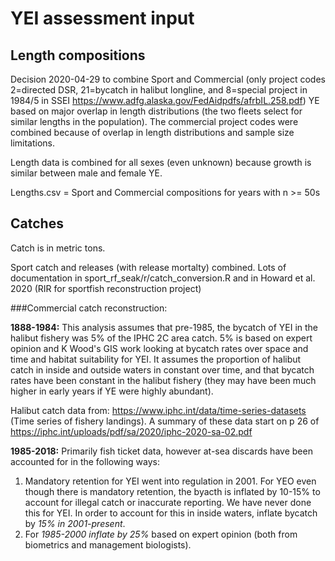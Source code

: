 
# YEI assessment input 

## Length compositions

Decision 2020-04-29 to combine Sport and Commercial (only project codes 2=directed DSR, 21=bycatch in halibut longline, and 8=special project in 1984/5 in SSEI https://www.adfg.alaska.gov/FedAidpdfs/afrbIL.258.pdf) YE based on major overlap in length distributions (the two fleets
select for similar lengths in the population). The commercial project codes were combined because of overlap in length distributions and sample size limitations.

Length data is combined for all sexes (even unknown) because growth is similar between male and female YE.

Lengths.csv = Sport and Commercial compositions for years with n >= 50s

## Catches

Catch is in metric tons.

Sport catch and releases (with release mortalty) combined. Lots of documentation in sport_rf_seak/r/catch_conversion.R and in Howard et al. 2020 (RIR for sportfish reconstruction project)

###Commercial catch reconstruction:

**1888-1984:**
This analysis assumes that pre-1985, the bycatch of YEI in the halibut fishery was 5% of the IPHC 2C area catch. 5% is based on expert opinion and K Wood's GIS work looking at bycatch rates over space and time and habitat suitability for YEI. It assumes the proportion of halibut catch in inside and outside waters in constant over time, and that bycatch rates have been constant in the halibut fishery (they may have been much higher in early years if YE were highly abundant).

Halibut catch data from: https://www.iphc.int/data/time-series-datasets (Time series
of fishery landings). A summary of these data start on p 26 of
https://iphc.int/uploads/pdf/sa/2020/iphc-2020-sa-02.pdf

**1985-2018:**
Primarily fish ticket data, however at-sea discards have been accounted for in the following ways: 
1.  Mandatory retention for YEI went into regulation in 2001. For YEO even though there is mandatory retention, the byacth is inflated by 10-15% to account for illegal catch or inaccurate reporting. We have never done this for YEI. In order to account for this in inside waters, inflate bycatch by *15% in 2001-present*. 
2.  For *1985-2000 inflate by 25%* based on expert opinion (both from biometrics and management biologists).